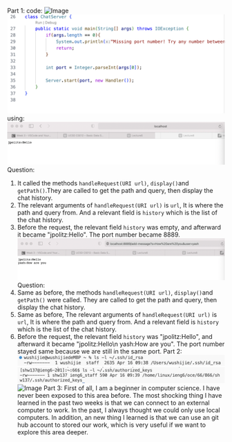 Part 1:
code:
![Image](code3.png)
![Image](code4.png)
using:
![Image](using3.png)
Question:
1. It called the methods `handleRequest(URI url)`, `display()`and `getPath()`.They are called to get the path and query, then display the chat history.
2. The relevant arguments of `handleRequest(URI url)` is `url`, It is where the path and query from. And a relevant field is `history` which is the list of the chat history.
3. Before the request, the relevant field `history` was empty, and afterward it became "jpolitz:Hello". The port number became 8889.
![Image](using4.png)
Question:
1. Same as before, the methods `handleRequest(URI url)`, `display()`and `getPath()` were called. They are called to get the path and query, then display the chat history.
2. Same as before, The relevant arguments of `handleRequest(URI url)` is `url`, It is where the path and query from. And a relevant field is `history` which is the list of the chat history.
3. Before the request, the relevant field `history` was "jpolitz:Hello", and afterward it became "jpolitz:Hello\n yash:How are you". The port number stayed same because we are still in the same port.
Part 2:
![Image](part2pri.png)
![Image](pubkey.png)
![Image](login.png)
Part 3:
First of all, I am a beginner in computer science. I have never been exposed to this area before. The most shocking thing I have learned in the past two weeks is that we can connect  to an external computer to work. In the past, I always thought we could only use local computers. In addition, an new thing I learned is that we can use an git hub account to stored our work, which is very useful if we want to explore this area deeper.
